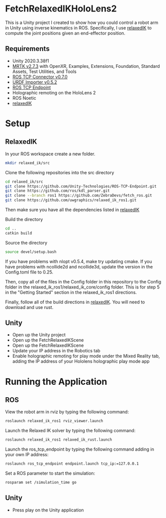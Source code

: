 # FetchRelaxedIKHoloLens2
This is a Unity project I created to show how you could control a robot arm in Unity using inverse kinematics in ROS. Specifically, I use [relaxedIK](https://github.com/uwgraphics/relaxed_ik_ros1) to compute the joint positions given an end-effector position. 

## Requirements
- Unity 2020.3.38f1
- [MRTK v2.7.3](https://github.com/microsoft/MixedRealityToolkit-Unity/releases) with OpenXR, Examples, Extensions, Foundation, Standard Assets, Test Utilities, and Tools
- [ROS TCP Connector v0.7.0](https://github.com/Unity-Technologies/ROS-TCP-Connector)
- [URDF Importer v0.5.2](https://github.com/Unity-Technologies/URDF-Importer)
- [ROS TCP Endpoint](https://github.com/Unity-Technologies/ROS-TCP-Endpoint)
- Holographic remoting on the HoloLens 2
- ROS Noetic
- [relaxedIK](https://github.com/uwgraphics/relaxed_ik_ros1)

# Setup
## RelaxedIK
In your ROS workspace create a new folder. 
```sh
mkdir relaxed_ik/src
```
Clone the following repositories into the src directory
```sh
cd relaxed_ik/src
git clone https://github.com/Unity-Technologies/ROS-TCP-Endpoint.git
git clone https://github.com/ros/kdl_parser.git
git clone --branch ros1 https://github.com/ZebraDevs/fetch_ros.git
git clone https://github.com/uwgraphics/relaxed_ik_ros1.git
```
Then make sure you have all the dependencies listed in [relaxedIK](https://github.com/uwgraphics/relaxed_ik_ros1)

Build the directory
```sh
cd ..
catkin build
```
Source the directory
```sh
source devel/setup.bash
```
If you have problems with nlopt v0.5.4, make try updating cmake. 
If you have problems with ncollide2d and ncollide3d, update the version in the Config.toml file to 0.25. 

Then, copy all of the files in the Config folder in this repository to the Config folder in the relaxed_ik_ros1/relaxed_ik_core/config folder. This is for step 5 in the "Getting Started" section in the relaxed_ik_ros1 directions. 

Finally, follow all of the build directions in [relaxedIK](https://github.com/uwgraphics/relaxed_ik_ros1). You will need to download and use rust. 
## Unity
- Open up the Unity project
- Open up the FetchRelaxedIKScene
- Open up the FetchRelaxedIKScene
- Update your IP address in the Robotics tab
- Enable holographic remoting for play mode under the Mixed Reality tab, adding the IP address of your Hololens holographic play mode app

# Running the Application
## ROS
View the robot arm in rviz by typing the following command:
```sh
roslaunch relaxed_ik_ros1 rviz_viewer.launch
```
Launch the Relaxed IK solver by typing the following command:
```sh
roslaunch relaxed_ik_ros1 relaxed_ik_rust.launch
```
Launch the ros_tcp_endpoint by typing the following command adding in your own IP address:
```sh
roslaunch ros_tcp_endpoint endpoint.launch tcp_ip:=127.0.0.1 
```
Set a ROS parameter to start the simulation:
```sh
rosparam set /simulation_time go
```
## Unity
- Press play on the Unity application

